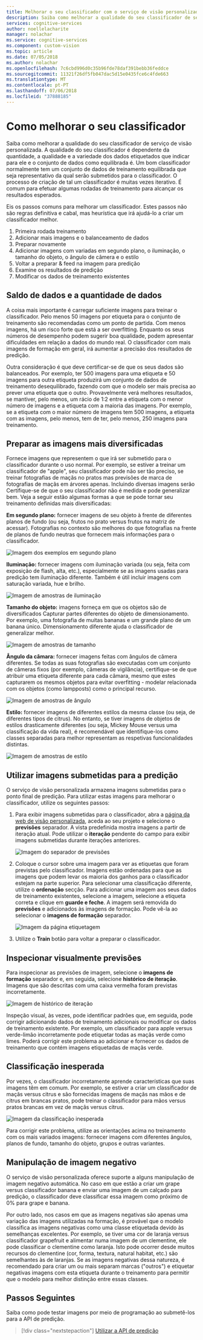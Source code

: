 ```yaml
---
title: Melhorar o seu classificador com o serviço de visão personalizada - serviços cognitivos do Azure | Documentos da Microsoft
description: Saiba como melhorar a qualidade do seu classificador de serviço de visão personalizada.
services: cognitive-services
author: noellelacharite
manager: nolachar
ms.service: cognitive-services
ms.component: custom-vision
ms.topic: article
ms.date: 07/05/2018
ms.author: nolachar
ms.openlocfilehash: 7c6cbd996d0c35b96fde78daf391bebb36feddce
ms.sourcegitcommit: 11321f26df5fb047dac5d15e0435fce6c4fde663
ms.translationtype: MT
ms.contentlocale: pt-PT
ms.lasthandoff: 07/06/2018
ms.locfileid: "37888185"
---
```

# <a name="how-to-improve-your-classifier"></a>Como melhorar o seu classificador

Saiba como melhorar a qualidade do seu classificador de serviço de visão personalizada. A qualidade do seu classificador é dependente da quantidade, a qualidade e a variedade dos dados etiquetados que indicar para ele e o conjunto de dados como equilibrada é. Um bom classificador normalmente tem um conjunto de dados de treinamento equilibrada que seja representativo da qual serão submetidos para o classificador. O processo de criação de tal um classificador é muitas vezes iterativo. É comum para efetuar algumas rodadas de treinamento para alcançar os resultados esperados.

Eis os passos comuns para melhorar um classificador. Estes passos não são regras definitiva e cabal, mas heurística que irá ajudá-lo a criar um classificador melhor.

1. Primeira rodada treinamento
1. Adicionar mais imagens e o balanceamento de dados
1. Preparar novamente
1. Adicionar imagens com variadas em segundo plano, o iluminação, o tamanho do objeto, o ângulo de câmera e o estilo
1. Voltar a preparar & feed na imagem para predição
1. Examine os resultados de predição
1. Modificar os dados de treinamento existentes

## <a name="data-quantity-and-data-balance"></a>Saldo de dados e a quantidade de dados

A coisa mais importante é carregar suficiente imagens para treinar o classificador. Pelo menos 50 imagens por etiqueta para o conjunto de treinamento são recomendadas como um ponto de partida. Com menos imagens, há um risco forte que está a ser overfitting. Enquanto os seus números de desempenho podem sugerir boa qualidade, podem apresentar dificuldades em relação a dados do mundo real. O classificador com mais imagens de formação em geral, irá aumentar a precisão dos resultados de predição.

Outra consideração é que deve certificar-se de que os seus dados são balanceados. Por exemplo, ter 500 imagens para uma etiqueta e 50 imagens para outra etiqueta produzirá um conjunto de dados de treinamento desequilibrado, fazendo com que o modelo ser mais precisa ao prever uma etiqueta que o outro. Provavelmente verá melhores resultados, se mantiver, pelo menos, um rácio de 1:2 entre a etiqueta com o menor número de imagens e a etiqueta com a maioria das imagens. Por exemplo, se a etiqueta com o maior número de imagens tem 500 imagens, a etiqueta com as imagens, pelo menos, tem de ter, pelo menos, 250 imagens para treinamento.

## <a name="train-more-diverse-images"></a>Preparar as imagens mais diversificadas

Fornece imagens que representem o que irá ser submetido para o classificador durante o uso normal. Por exemplo, se estiver a treinar um classificador de "apple", seu classificador pode não ser tão preciso, se treinar fotografias de maçãs no pratos mas previsões de marca de fotografias de maçãs em árvores apenas. Incluindo diversas imagens serão Certifique-se de que o seu classificador não é medida e pode generalizar bem. Veja a seguir estão algumas formas a que se pode tornar seu treinamento definidas mais diversificadas:

__Em segundo plano:__ fornecer imagens de seu objeto à frente de diferentes planos de fundo (ou seja, frutos no prato versus frutos na matriz de acessar). Fotografias no contexto são melhores do que fotografias na frente de planos de fundo neutras que fornecem mais informações para o classificador.

![Imagem dos exemplos em segundo plano](./media/getting-started-improving-your-classifier/background.png)

__Iluminação:__ fornecer imagens com iluminação variada (ou seja, feita com exposição de flash, alta, etc.), especialmente se as imagens usadas para predição tem iluminação diferente. Também é útil incluir imagens com saturação variada, hue e brilho.

![Imagem de amostras de iluminação](./media/getting-started-improving-your-classifier/lighting.png)

__Tamanho do objeto:__ imagens forneça em que os objetos são de diversificados Capturar partes diferentes do objeto de dimensionamento. Por exemplo, uma fotografia de muitas bananas e um grande plano de um banana único. Dimensionamento diferente ajuda o classificador de generalizar melhor.

![Imagem de amostras de tamanho](./media/getting-started-improving-your-classifier/size.png)

__Ângulo da câmara:__ fornecer imagens feitas com ângulos de câmera diferentes. Se todas as suas fotografias são executadas com um conjunto de câmeras fixos (por exemplo, câmeras de vigilância), certifique-se de que atribuir uma etiqueta diferente para cada câmara, mesmo que estes capturarem os mesmos objetos para evitar overfitting - modelar relacionada com os objetos (como lampposts) como o principal recurso.

![Imagem de amostras de ângulo](./media/getting-started-improving-your-classifier/angle.png)

__Estilo:__ fornecer imagens de diferentes estilos da mesma classe (ou seja, de diferentes tipos de citrus). No entanto, se tiver imagens de objetos de estilos drasticamente diferentes (ou seja, Mickey Mouse versus uma classificação da vida real), é recomendável que identifique-los como classes separadas para melhor representam as respetivas funcionalidades distintas.

![Imagem de amostras de estilo](./media/getting-started-improving-your-classifier/style.png)

## <a name="use-images-submitted-for-prediction"></a>Utilizar imagens submetidas para a predição

O serviço de visão personalizada armazena imagens submetidas para o ponto final de predição. Para utilizar estas imagens para melhorar o classificador, utilize os seguintes passos:

1. Para exibir imagens submetidas para o classificador, abra a [página da web de visão personalizada](https://customvision.ai), aceda ao seu projeto e selecione o __previsões__ separador. A vista predefinida mostra imagens a partir de iteração atual. Pode utilizar o __iteração__ pendente do campo para exibir imagens submetidas durante iterações anteriores.

    ![Imagem do separador de previsões](./media/getting-started-improving-your-classifier/predictions.png)

2. Coloque o cursor sobre uma imagem para ver as etiquetas que foram previstas pelo classificador. Imagens estão ordenadas para que as imagens que podem levar os maioria dos ganhos para o classificador estejam na parte superior. Para selecionar uma classificação diferente, utilize o __ordenação__ secção. Para adicionar uma imagem aos seus dados de treinamento existentes, selecione a imagem, selecione a etiqueta correta e clique em __guarde e feche__. A imagem será removida do __previsões__ e adicionados às imagens de formação. Pode vê-la ao selecionar o __imagens de formação__ separador.

    ![Imagem da página etiquetagem](./media/getting-started-improving-your-classifier/tag.png)

3. Utilize o __Train__ botão para voltar a preparar o classificador.

## <a name="visually-inspect-predictions"></a>Inspecionar visualmente previsões

Para inspecionar as previsões de imagem, selecione o __imagens de formação__ separador e, em seguida, selecione __histórico de iteração__. Imagens que são descritas com uma caixa vermelha foram previstas incorretamente.

![Imagem de histórico de iteração](./media/getting-started-improving-your-classifier/iteration.png)

Inspeção visual, às vezes, pode identificar padrões que, em seguida, pode corrigir adicionando dados de treinamento adicionais ou modificar os dados de treinamento existente. Por exemplo, um classificador para apple versus verde-limão incorretamente pode etiquetar todas as maçãs verde como limes. Poderá corrigir este problema ao adicionar e fornecer os dados de treinamento que contém imagens etiquetadas de maçãs verde.

## <a name="unexpected-classification"></a>Classificação inesperada

Por vezes, o classificador incorretamente aprende características que suas imagens têm em comum. Por exemplo, se estiver a criar um classificador de maçãs versus citrus e são fornecidas imagens de maçãs nas mãos e de citrus em brancas pratos, pode treinar o classificador para mãos versus pratos brancas em vez de maçãs versus citrus.

![Imagem da classificação inesperada](./media/getting-started-improving-your-classifier/unexpected.png)

Para corrigir este problema, utilize as orientações acima no treinamento com os mais variados imagens: fornecer imagens com diferentes ângulos, planos de fundo, tamanho do objeto, grupos e outras variantes.

## <a name="negative-image-handling"></a>Manipulação de imagem negativo

O serviço de visão personalizada oferece suporte a alguns manipulação de imagem negativo automática. No caso em que estão a criar um grape versus classificador banana e enviar uma imagem de um calçado para predição, o classificador deve classificar essa imagem como próximo de 0% para grape e banana.

Por outro lado, nos casos em que as imagens negativas são apenas uma variação das imagens utilizadas na formação, é provável que o modelo classifica as imagens negativas como uma classe etiquetada devido às semelhanças excelentes. Por exemplo, se tiver uma cor de laranja versus classificador grapefruit e alimentar numa imagem de um clementine, ele pode classificar o clementine como laranja. Isto pode ocorrer desde muitos recursos do clementine (cor, forma, textura, natural habitat, etc.) são semelhantes às de laranjas.  Se as imagens negativas dessa natureza, é recomendado para criar um ou mais separam marcas ("outros") e etiquetar negativas imagens com esta etiqueta durante o treinamento para permitir que o modelo para melhor distinção entre essas classes.

## <a name="next-steps"></a>Passos Seguintes

Saiba como pode testar imagens por meio de programação ao submetê-los para a API de predição.

> [!div class="nextstepaction"]
[Utilizar a API de predição](use-prediction-api.md)
